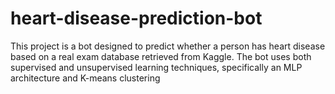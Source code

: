 # heart-disease-prediction-bot
This project is a bot designed to predict whether a person has heart disease based on a real exam database retrieved from Kaggle. The bot uses both supervised and unsupervised learning techniques, specifically an MLP architecture and K-means clustering

